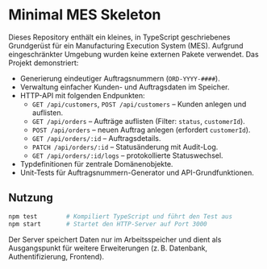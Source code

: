 # Minimal MES Skeleton

Dieses Repository enthält ein kleines, in TypeScript geschriebenes Grundgerüst für ein Manufacturing Execution System (MES). Aufgrund eingeschränkter Umgebung wurden keine externen Pakete verwendet. Das Projekt demonstriert:

- Generierung eindeutiger Auftragsnummern (`ORD-YYYY-####`).
- Verwaltung einfacher Kunden- und Auftragsdaten im Speicher.
- HTTP-API mit folgenden Endpunkten:
  - `GET /api/customers`, `POST /api/customers` – Kunden anlegen und auflisten.
  - `GET /api/orders` – Aufträge auflisten (Filter: `status`, `customerId`).
  - `POST /api/orders` – neuen Auftrag anlegen (erfordert `customerId`).
  - `GET /api/orders/:id` – Auftragsdetails.
  - `PATCH /api/orders/:id` – Statusänderung mit Audit-Log.
  - `GET /api/orders/:id/logs` – protokollierte Statuswechsel.
- Typdefinitionen für zentrale Domänenobjekte.
- Unit-Tests für Auftragsnummern-Generator und API-Grundfunktionen.

## Nutzung

```bash
npm test        # Kompiliert TypeScript und führt den Test aus
npm start       # Startet den HTTP-Server auf Port 3000
```

Der Server speichert Daten nur im Arbeitsspeicher und dient als Ausgangspunkt für weitere Erweiterungen (z. B. Datenbank, Authentifizierung, Frontend).
